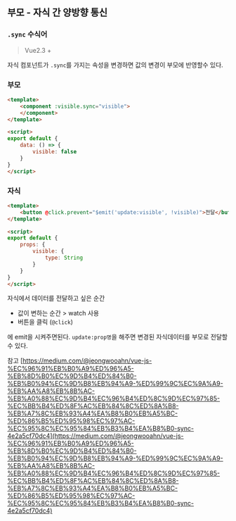 
## 부모 - 자식 간 양방향 통신 

### `.sync` 수식어
> Vue2.3 +

자식 컴포넌트가 `.sync`를 가지는 속성을 변경하면 값의 변경이 부모에 반영할수 있다. 


### 부모
```html
<template>
	<component :visible.sync="visible">
	</component>
</template>

<script>
export default {
	data: () => {
		visible: false
	}
}
</script>
```

### 자식
```html
<template>
	<button @click.prevent="$emit('update:visible', !visible)">전달</button>
</template>

<script>
export default {
	props: {
		visible: {
			type: String
		}
	}
}
</script>
```
자식에서 데이터를 전달하고 싶은 순간
* 값이 변하는 순간 > watch 사용
* 버튼을 클릭 (`@click`)

에 emit을 시켜주면된다. `update:prop명`을 해주면 변경된 자식데이터를 부모로 전달할 수 있다.

참고
[https://medium.com/@jeongwooahn/vue-js-%EC%96%91%EB%B0%A9%ED%96%A5-%EB%8D%B0%EC%9D%B4%ED%84%B0-%EB%B0%94%EC%9D%B8%EB%94%A9-%ED%99%9C%EC%9A%A9-%EB%AA%A8%EB%8B%AC-%EB%A0%88%EC%9D%B4%EC%96%B4%ED%8C%9D%EC%97%85-%EC%BB%B4%ED%8F%AC%EB%84%8C%ED%8A%B8-%EB%A7%8C%EB%93%A4%EA%B8%B0%EB%A5%BC-%ED%86%B5%ED%95%98%EC%97%AC-%EC%95%8C%EC%95%84%EB%B3%B4%EA%B8%B0-sync-4e2a5cf70dc4](https://medium.com/@jeongwooahn/vue-js-%EC%96%91%EB%B0%A9%ED%96%A5-%EB%8D%B0%EC%9D%B4%ED%84%B0-%EB%B0%94%EC%9D%B8%EB%94%A9-%ED%99%9C%EC%9A%A9-%EB%AA%A8%EB%8B%AC-%EB%A0%88%EC%9D%B4%EC%96%B4%ED%8C%9D%EC%97%85-%EC%BB%B4%ED%8F%AC%EB%84%8C%ED%8A%B8-%EB%A7%8C%EB%93%A4%EA%B8%B0%EB%A5%BC-%ED%86%B5%ED%95%98%EC%97%AC-%EC%95%8C%EC%95%84%EB%B3%B4%EA%B8%B0-sync-4e2a5cf70dc4)
<!--stackedit_data:
eyJoaXN0b3J5IjpbMTEyNzc3OTYyNCwxMTQzNzg3NjQyXX0=
-->